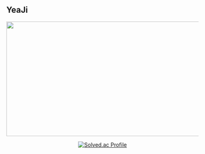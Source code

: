 ## YeaJi
<div align="center">


<a href="https://www.gitanimals.org/en_US?utm_medium=image&utm_source=YeaJi5&utm_content=line">
  <img
    src="https://render.gitanimals.org/lines/YeaJi5"
    width="1000"
    height="300"
  />
</a>
  

<br/>

[![Solved.ac Profile](http://mazassumnida.wtf/api/generate_badge?boj=dalpiecel7)](https://solved.ac/dalpiecel7)

</div>

